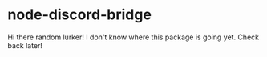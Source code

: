 # node-discord-bridge
Hi there random lurker! I don't know where this package is going yet. Check back later!
